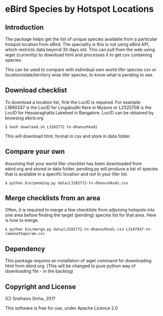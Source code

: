 eBird Species by Hotspot Locations
==================================

Introduction
------------

The package helps get the list of unique species available from a particular hotspot location from eBird.
The speciality is this is not using eBird API, which restricts data beyond 30 days old. This can pull 
from the web using wget (currently) to download html and processes it to get csv containing species.

This can be used to compare with individual own world lifer species csv or location/state/territory wise
lifer species, to know what is pending to see.

Download checklist
------------------

To download a location list, first the LocID is required. For example: L1890247 is the LocID for Lingabudhi Kere 
in Mysore or L2525708 is the LocID for Hessaraghatta Lakebed in Bangalore. LocID can be obtained by browsing 
ebird.org

```
$ bash download.sh L3102772 tn-dhanushkodi
```

This will download html, format in csv and store in data folder.

Compare your own
----------------

Assuming that your world lifer checklist has been downloaded from ebird.org and stored in data folder. 
pending.py will produce a list of species that is available in a specific location and _not_ in your
lifer list.

```
$ python bin/pending.py data/L3102772-tn-dhanushkodi.csv
```

Merge checklists from an area
-----------------------------

Often, it is required to merge a few checklists from adjoining hotspots into one area before finding 
the target (pending) species list for that area. Here is how to merge.

```
$ python bin/merge.py data/L3102772-tn-dhanushkodi.csv L3147937-tn-ramanathapuram.csv
```


Dependency
----------

This package requires an installation of wget command for downloading html from ebird.org. (This will be 
changed to pure python way of downloading file - in the backlog)


Copyright and License
---------------------
(C) Snehasis Sinha, 2017

This software is free for use, under Apache Licence 2.0
